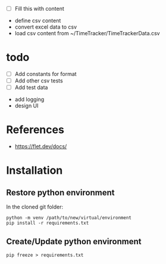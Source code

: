 - [ ] Fill this with content
- define csv content
- convert excel data to csv
- load csv content from ~/TimeTracker/TimeTrackerData.csv

# todo

- [ ] Add constants for format
- [ ] Add other csv tests
- [ ] Add test data
- add logging
- design UI

# References
- https://flet.dev/docs/


# Installation
## Restore python environment
In the cloned git folder:
``` 
python -m venv /path/to/new/virtual/environment
pip install -r requirements.txt
``` 

## Create/Update python environment
```
pip freeze > requirements.txt
```